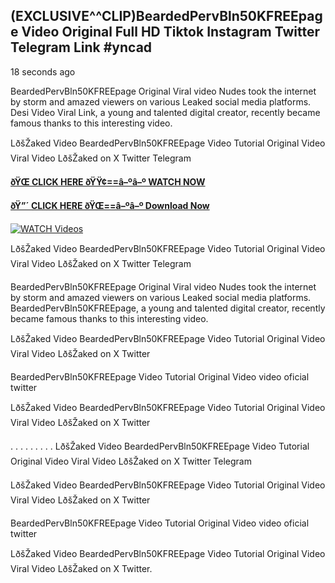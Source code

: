 ## (EXCLUSIVE^^CLIP)BeardedPervBln50KFREEpage Video Original Full HD Tiktok Instagram Twitter Telegram Link #yncad

18 seconds ago

BeardedPervBln50KFREEpage Original Viral video Nudes took the internet by storm and amazed viewers on various Leaked social media platforms. Desi Video Viral Link, a young and talented digital creator, recently became famous thanks to this interesting video.

LðšŽaked Video BeardedPervBln50KFREEpage Video Tutorial Original Video Viral Video LðšŽaked on X Twitter Telegram

**[ðŸŒ CLICK HERE ðŸŸ¢==â–ºâ–º WATCH NOW](https://clips-mediaa.blogspot.com/2025/02/video-viral-download.html)**

**[ðŸ”´ CLICK HERE ðŸŒ==â–ºâ–º Download Now](https://clips-mediaa.blogspot.com/2025/02/video-viral-download.html)**

[![WATCH Videos](https://i.imgur.com/dJHk4Zq.gif)](https://clips-mediaa.blogspot.com/2025/02/video-viral-download.html)

LðšŽaked Video BeardedPervBln50KFREEpage Video Tutorial Original Video Viral Video LðšŽaked on X Twitter Telegram

BeardedPervBln50KFREEpage Original Viral video Nudes took the internet by storm and amazed viewers on various Leaked social media platforms. BeardedPervBln50KFREEpage, a young and talented digital creator, recently became famous thanks to this interesting video.

LðšŽaked Video BeardedPervBln50KFREEpage Video Tutorial Original Video Viral Video LðšŽaked on X Twitter

BeardedPervBln50KFREEpage Video Tutorial Original Video video oficial twitter

LðšŽaked Video BeardedPervBln50KFREEpage Video Tutorial Original Video Viral Video LðšŽaked on X Twitter

. . . . . . . . . LðšŽaked Video BeardedPervBln50KFREEpage Video Tutorial Original Video Viral Video LðšŽaked on X Twitter Telegram

LðšŽaked Video BeardedPervBln50KFREEpage Video Tutorial Original Video Viral Video LðšŽaked on X Twitter

BeardedPervBln50KFREEpage Video Tutorial Original Video video oficial twitter

LðšŽaked Video BeardedPervBln50KFREEpage Video Tutorial Original Video Viral Video LðšŽaked on X Twitter.